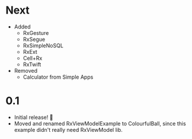 # Next
- Added
  - RxGesture
  - RxSegue
  - RxSimpleNoSQL
  - RxExt
  - Cell+Rx
  - RxTwift
- Removed
  - Calculator from Simple Apps

# 0.1
- Initial release! 🎉
- Moved and renamed RxViewModelExample to ColourfulBall, since this example didn't really need RxViewModel lib.
